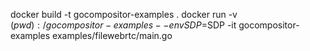 docker build -t gocompositor-examples .
docker run -v $(pwd):/gocompositor-examples --env SDP=$SDP -it gocompositor-examples examples/filewebrtc/main.go